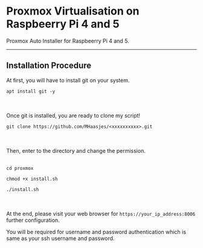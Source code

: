 # Proxmox Virtualisation on Raspbeerry Pi 4 and 5

Proxmox Auto Installer for Raspbeerry Pi 4 and 5. 

----------------------
Installation Procedure
----------------------

At first, you will have to install git on your system.<br>

```
apt install git -y
```
<br><br>Once git is installed, you are ready to clone my script!<br>

```
git clone https://github.com/MHaasjes/<xxxxxxxxxx>.git
```
<br><br>
Then, enter to the directory and change the permission.<br><br>
```
cd proxmox

chmod +x install.sh

./install.sh
```
<br><br>
At the end, please visit your web browser for ``https://your_ip_address:8006`` further configuration.<br>

You will be required for username and password authentication which is same as your ssh username and password.
